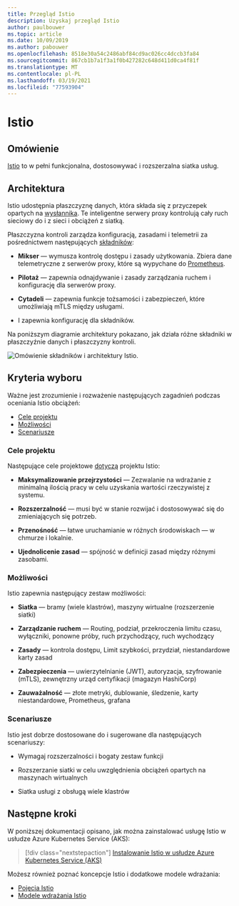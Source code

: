 ```yaml
---
title: Przegląd Istio
description: Uzyskaj przegląd Istio
author: paulbouwer
ms.topic: article
ms.date: 10/09/2019
ms.author: pabouwer
ms.openlocfilehash: 8518e30a54c2486abf84cd9ac026cc4dccb3fa84
ms.sourcegitcommit: 867cb1b7a1f3a1f0b427282c648d411d0ca4f81f
ms.translationtype: MT
ms.contentlocale: pl-PL
ms.lasthandoff: 03/19/2021
ms.locfileid: "77593904"
---
```

# <a name="istio"></a>Istio

## <a name="overview"></a>Omówienie

[Istio][istio] to w pełni funkcjonalna, dostosowywać i rozszerzalna siatka usług.

## <a name="architecture"></a>Architektura

Istio udostępnia płaszczyznę danych, która składa się z przyczepek opartych na [wysłannika][envoy-proxy]. Te inteligentne serwery proxy kontrolują cały ruch sieciowy do i z sieci i obciążeń z siatką.

Płaszczyzna kontroli zarządza konfiguracją, zasadami i telemetrii za pośrednictwem następujących [składników][what-is-istio]:

- **Mikser** — wymusza kontrolę dostępu i zasady użytkowania. Zbiera dane telemetryczne z serwerów proxy, które są wypychane do [Prometheus][prometheus].

- **Pilotaż** — zapewnia odnajdywanie i zasady zarządzania ruchem i konfigurację dla serwerów proxy.

- **Cytadeli** — zapewnia funkcje tożsamości i zabezpieczeń, które umożliwiają mTLS między usługami.

-  I zapewnia konfigurację dla składników.

Na poniższym diagramie architektury pokazano, jak działa różne składniki w płaszczyźnie danych i płaszczyzny kontroli.


![Omówienie składników i architektury Istio.](media/servicemesh/istio/about-architecture.png)


## <a name="selection-criteria"></a>Kryteria wyboru

Ważne jest zrozumienie i rozważenie następujących zagadnień podczas oceniania Istio obciążeń:

- [Cele projektu](#design-goals)
- [Możliwości](#capabilities)
- [Scenariusze](#scenarios)


### <a name="design-goals"></a>Cele projektu

Następujące cele projektowe [dotyczą][design-goals] projektu Istio:

- **Maksymalizowanie przejrzystości** — Zezwalanie na wdrażanie z minimalną ilością pracy w celu uzyskania wartości rzeczywistej z systemu.

- **Rozszerzalność** — musi być w stanie rozwijać i dostosowywać się do zmieniających się potrzeb.

- **Przenośność** — łatwe uruchamianie w różnych środowiskach — w chmurze i lokalnie.

- **Ujednolicenie zasad** — spójność w definicji zasad między różnymi zasobami.


### <a name="capabilities"></a>Możliwości

Istio zapewnia następujący zestaw możliwości:

- **Siatka** — bramy (wiele klastrów), maszyny wirtualne (rozszerzenie siatki)

- **Zarządzanie ruchem** — Routing, podział, przekroczenia limitu czasu, wyłączniki, ponowne próby, ruch przychodzący, ruch wychodzący

- **Zasady** — kontrola dostępu, Limit szybkości, przydział, niestandardowe karty zasad

- **Zabezpieczenia** — uwierzytelnianie (JWT), autoryzacja, szyfrowanie (mTLS), zewnętrzny urząd certyfikacji (magazyn HashiCorp)

- **Zauważalność** — złote metryki, dublowanie, śledzenie, karty niestandardowe, Prometheus, grafana

### <a name="scenarios"></a>Scenariusze

Istio jest dobrze dostosowane do i sugerowane dla następujących scenariuszy:

- Wymagaj rozszerzalności i bogaty zestaw funkcji

- Rozszerzanie siatki w celu uwzględnienia obciążeń opartych na maszynach wirtualnych

- Siatka usługi z obsługą wiele klastrów

## <a name="next-steps"></a>Następne kroki

W poniższej dokumentacji opisano, jak można zainstalować usługę Istio w usłudze Azure Kubernetes Service (AKS):

> [!div class="nextstepaction"]
> [Instalowanie Istio w usłudze Azure Kubernetes Service (AKS)][istio-install]

Możesz również poznać koncepcje Istio i dodatkowe modele wdrażania:

- [Pojęcia Istio][what-is-istio]
- [Modele wdrażania Istio][deployment-models]

<!-- LINKS - external -->
[istio]: https://istio.io
[what-is-istio]: https://istio.io/docs/concepts/what-is-istio/
[design-goals]: https://istio.io/docs/concepts/what-is-istio/#design-goals
[deployment-models]: https://istio.io/docs/concepts/deployment-models/

[envoy-proxy]: https://www.envoyproxy.io/
[grafana]: https://grafana.com/
[prometheus]: https://prometheus.io/

<!-- LINKS - internal -->
[istio-install]: ./servicemesh-istio-install.md
